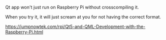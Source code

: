 Qt app won't just run on Raspberry Pi without crosscompiling it.

When you try it, it will just scream at you for not having the correct format.

https://jumpnowtek.com/rpi/Qt5-and-QML-Development-with-the-Raspberry-Pi.html

